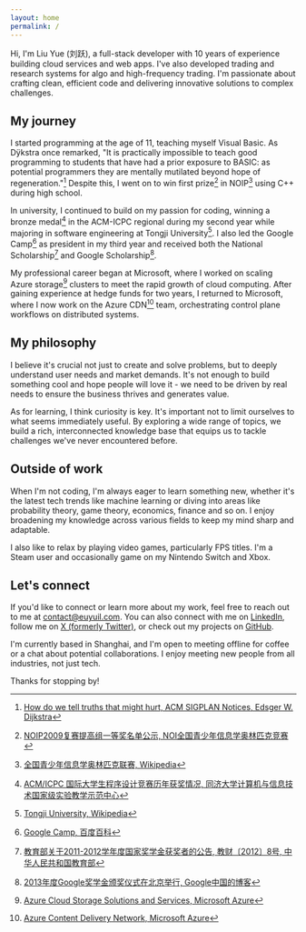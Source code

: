 ```yaml
---
layout: home
permalink: /
---
```


Hi, I'm Liu Yue (刘跃), a full-stack developer with 10 years of experience building cloud services and web apps. I've also developed trading and research systems for algo and high-frequency trading. I'm passionate about crafting clean, efficient code and delivering innovative solutions to complex challenges.

## My journey

I started programming at the age of 11, teaching myself Visual Basic. As Dÿkstra once remarked, "It is practically impossible to teach good programming to students that have had a prior exposure to BASIC: as potential programmers they are mentally mutilated beyond hope of regeneration."[^1] Despite this, I went on to win first prize[^3] in NOIP[^2] using C++ during high school.

In university, I continued to build on my passion for coding, winning a bronze medal[^4] in the ACM-ICPC regional during my second year while majoring in software engineering at Tongji University[^9]. I also led the Google Camp[^7] as president in my third year and received both the National Scholarship[^10] and Google Scholarship[^8].

My professional career began at Microsoft, where I worked on scaling Azure storage[^5] clusters to meet the rapid growth of cloud computing. After gaining experience at hedge funds for two years, I returned to Microsoft, where I now work on the Azure CDN[^6] team, orchestrating control plane workflows on distributed systems.

## My philosophy

I believe it's crucial not just to create and solve problems, but to deeply understand user needs and market demands. It's not enough to build something cool and hope people will love it - we need to be driven by real needs to ensure the business thrives and generates value.

As for learning, I think curiosity is key. It's important not to limit ourselves to what seems immediately useful. By exploring a wide range of topics, we build a rich, interconnected knowledge base that equips us to tackle challenges we've never encountered before.

## Outside of work

When I'm not coding, I'm always eager to learn something new, whether it's the latest tech trends like machine learning or diving into areas like probability theory, game theory, economics, finance and so on. I enjoy broadening my knowledge across various fields to keep my mind sharp and adaptable.

I also like to relax by playing video games, particularly FPS titles. I'm a Steam user and occasionally game on my Nintendo Switch and Xbox.

## Let's connect

If you'd like to connect or learn more about my work, feel free to reach out to me at [contact@euyuil.com](mailto:contact@euyuil.com). You can also connect with me on [LinkedIn](https://www.linkedin.com/in/euyuil/), follow me on [X (formerly Twitter)](https://x.com/euyuil), or check out my projects on [GitHub](https://github.com/euyuil).

I'm currently based in Shanghai, and I'm open to meeting offline for coffee or a chat about potential collaborations. I enjoy meeting new people from all industries, not just tech.

Thanks for stopping by!

[^1]: [How do we tell truths that might hurt, ACM SIGPLAN Notices, Edsger W. Dijkstra](https://dl.acm.org/doi/10.1145/947923.947924)
[^2]: [全国青少年信息学奥林匹克联赛, Wikipedia](https://zh.wikipedia.org/wiki/%E5%85%A8%E5%9B%BD%E9%9D%92%E5%B0%91%E5%B9%B4%E4%BF%A1%E6%81%AF%E5%AD%A6%E5%A5%A5%E6%9E%97%E5%8C%B9%E5%85%8B%E8%81%94%E8%B5%9B)
[^3]: [NOIP2009复赛提高组一等奖名单公示, NOI全国青少年信息学奥林匹克竞赛](https://www.noi.cn/hjmd/mdgs/2009/2009-12-16/710229.shtml)
[^4]: [ACM/ICPC 国际大学生程序设计竞赛历年获奖情况, 同济大学计算机与信息技术国家级实验教学示范中心](https://ci.tongji.edu.cn/00/83/c29947a262275/page.htm)
[^5]: [Azure Cloud Storage Solutions and Services, Microsoft Azure](https://azure.microsoft.com/en-us/products/category/storage/)
[^6]: [Azure Content Delivery Network, Microsoft Azure](https://azure.microsoft.com/en-us/products/cdn/)
[^7]: [Google Camp, 百度百科](https://baike.baidu.com/item/google%20camp/9748252)
[^8]: [2013年度Google奖学金颁奖仪式在北京举行, Google中国的博客](https://china.googleblog.com/2013/08/2013google.html)
[^9]: [Tongji University, Wikipedia](https://en.wikipedia.org/wiki/Tongji_University)
[^10]: [教育部关于2011-2012学年度国家奖学金获奖者的公告, 教财〔2012〕8号, 中华人民共和国教育部](http://www.moe.gov.cn/srcsite/zsdwxxgk/201212/t20121219_146284.html)
